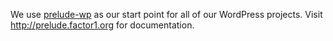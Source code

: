We use [prelude-wp](http://github.com/factor1/prelude-wp) as our start point for all of our WordPress projects. Visit http://prelude.factor1.org for documentation. 
